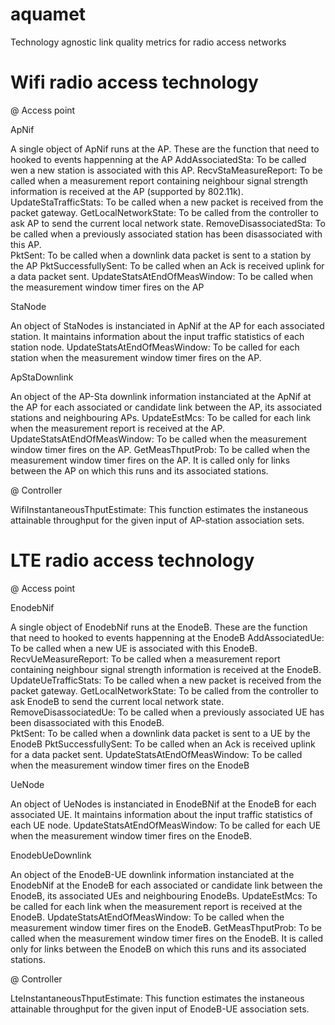 # aquamet
Technology agnostic link quality metrics for radio access networks

# Wifi radio access technology

@ Access point

ApNif

A single object of ApNif runs at the AP.
These are the function that need to hooked to events happenning at the AP
AddAssociatedSta: To be called wen a new station is associated with this AP.
RecvStaMeasureReport: To be called when a measurement report containing neighbour signal strength information is received at the AP (supported by 802.11k).
UpdateStaTrafficStats: To be called when a new packet is received from the packet gateway. 
GetLocalNetworkState: To be called from the controller to ask AP to send the current local network state.
RemoveDisassociatedSta: To be called when a previously associated station has been disassociated with this AP.  
PktSent: To be called when a downlink data packet is sent to a station by the AP
PktSuccessfullySent: To be called when an Ack is received uplink for a data packet sent. 
UpdateStatsAtEndOfMeasWindow: To be called when the measurement window timer fires on the AP

StaNode

An object of StaNodes is instanciated in ApNif at the AP for each associated station.
It maintains information about the input traffic statistics of each station node.
UpdateStatsAtEndOfMeasWindow: To be called for each station when the measurement window timer fires on the AP.

ApStaDownlink

An object of the AP-Sta downlink information instanciated at the ApNif at the AP for each associated or candidate link between the AP, its associated stations and neighbouring APs.
UpdateEstMcs: To be called for each link when the measurement report is received at the AP.
UpdateStatsAtEndOfMeasWindow: To be called when the measurement window timer fires on the AP.
GetMeasThputProb: To be called when the measurement window timer fires on the AP. It is called only for links between the AP on which this runs and its associated stations. 


@ Controller

WifiInstantaneousThputEstimate: This function estimates the instaneous attainable throughput for the given input of AP-station association sets. 


# LTE radio access technology

@ Access point

EnodebNif

A single object of EnodebNif runs at the EnodeB.
These are the function that need to hooked to events happenning at the EnodeB
AddAssociatedUe: To be called when a new UE is associated with this EnodeB.
RecvUeMeasureReport: To be called when a measurement report containing neighbour signal strength information is received at the EnodeB.
UpdateUeTrafficStats: To be called when a new packet is received from the packet gateway. 
GetLocalNetworkState: To be called from the controller to ask EnodeB to send the current local network state.
RemoveDisassociatedUe: To be called when a previously associated UE has been disassociated with this EnodeB.  
PktSent: To be called when a downlink data packet is sent to a UE by the EnodeB
PktSuccessfullySent: To be called when an Ack is received uplink for a data packet sent. 
UpdateStatsAtEndOfMeasWindow: To be called when the measurement window timer fires on the EnodeB

UeNode

An object of UeNodes is instanciated in EnodeBNif at the EnodeB for each associated UE.
It maintains information about the input traffic statistics of each UE node.
UpdateStatsAtEndOfMeasWindow: To be called for each UE when the measurement window timer fires on the EnodeB.

EnodebUeDownlink

An object of the EnodeB-UE downlink information instanciated at the EnodebNif at the EnodeB for each associated or candidate link between the EnodeB, its associated UEs and neighbouring EnodeBs.
UpdateEstMcs: To be called for each link when the measurement report is received at the EnodeB.
UpdateStatsAtEndOfMeasWindow: To be called when the measurement window timer fires on the EnodeB.
GetMeasThputProb: To be called when the measurement window timer fires on the EnodeB. It is called only for links between the EnodeB on which this runs and its associated stations. 


@ Controller

LteInstantaneousThputEstimate: This function estimates the instaneous attainable throughput for the given input of EnodeB-UE association sets. 


